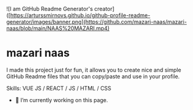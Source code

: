 ![I am GitHub Readme Generator's creator]([https://arturssmirnovs.github.io/github-profile-readme-generator/images/banner.png](https://github.com/mazari-naas/mazari-naas/blob/main/NAAS%20MAZARI.mp4)
# mazari naas

I made this project just for fun, it allows you to create nice and simple GitHub Readme files that you can copy/paste and use in your profile.

Skills: VUE JS / REACT / JS / HTML / CSS

- 🔭 I’m currently working on this page. 





